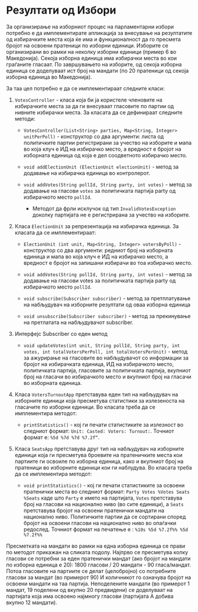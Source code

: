 # Резултати од Избори
За организирање на изборниот процес на парламентарни избори потребно е да имплементирате апликација за внесување на резултатите од избирачките места која ќе има и функционалност да го пресмета бројот на освоени пратеници по изборни единици. Изборите се организирани во рамки на неколку изборни единици (пример 6 во Македонија). Секоја изборна единица има избирачки места во кои граѓаните гласаат. По завршувањето на изборите, од секоја изборна единица се доделуваат ист број на мандати (по 20 пратеници од секоја изборна единица во Македонија).

За таа цел потребно е да се имплементираат следните класи:

1. `VotesController` - класа која би ја користеле членовите на избирачките места за да ги внесуваат гласовите по партии од нивните избирачки места. За класата да се дефинираат следните методи:

   * `VotesController(List<String> parties, Map<String, Integer> unitPerPoll)` - конструктор со два аргументи: листа од политичките партии регистрирани за учество на изборите и мапа во која клуч е ИД на избирачко место, а вредност е бројот на изборната единица од која е дел соодветното избирачко место.

   * `void addElectionUnit (ElectionUnit electionUnit)` - метод за додавање на избирачка единица во контролерот.

   * `void addVotes(String pollId, String party, int votes)` - метод за додавање на гласови `votes` за политичката партија party од избирачкото место `pollId`. 
     * Методот да фрли исклучок од тип `InvalidVotesException` доколку партијата не е регистрирана за учество на изборите.

2. Класа `ElectionUnit` за репрезентација на избирачка единица. За класата да се имплементираат:

   * `ElectionUnit (int unit, Map<String, Integer> votersByPoll)` - конструктор со два аргументи: редниот број на изборната единица и мапа во која клуч е ИД на избирачко место, а вредност е бројот на запишани избирачи во тоа избирачко место.

   * `void addVotes(String pollId, String party, int votes)` - метод за додавање на гласови votes за политичката партија party од избирачкото место `pollId`.

   * `void subscribe(Subscriber subscriber)` - метод за претплатување на набљудувач на изборните резултати од оваа изборна единица

   * `void unsubscribe(Subscriber subscriber)` - метод за прекинување на претлатата на набљудувачот subscriber.

3. Интерфејс Subscriber со еден метод
   * `void updateVotes(int unit, String pollId, String party, int votes, int totalVotersPerPoll, int totalVotersPerUnit)` - метод за ажурирање на гласовите во набљудувачот со информации за бројот на избирачката единица, ИД на избирачкото место, политичката партија, гласовите за политичката партија, вкупниот број на гласачи во избирачкото место и вкупниот број на гласачи во изборната единица.

4. Класа `VotersTurnoutApp` претставува еден тип на набљудувач на изборните единици која пресметува статистики за излезеноста на гласачите по изборни единици. Во класата треба да се имплементира методот:
   * `printStatistics()` - кој ги печати статистиките за излезност во следниот формат: `Unit: Casted: Voters: Turnout:`. Точниот формат е: `%5d %7d %7d %7.2f“`.

5. Класа `SeatsApp` претставува друг тип на набљудувач на изборните единици која ги пресметува броевите на пратеничките места кои партиите ги освоиле по изборна единица, како и вкупниот број на пратеници во изборните единици кои ги наблудува. Во класата треба да се имплементира методот:
   * `void printStatistics()` - кој ги печати статистиките за освоени пратенички места во следниот формат: `Party Votes %Votes Seats %Seats` каде што `Party` е името на партијата, `Votes` претставува број на гласови на национално ниво (во сите единици), а `Seats` претставува бројот на освоени пратенички мандати на национално ниво. Политичките партии да се сортирани според бројот на освоени гласови на национално ниво во опаѓачки редослед. Точниот формат на печатење е : `%10s %5d %7.2f%% %5d %7.2f%%`

Пресметката на мандати во рамки на една изборна единица се прави по методот прикажан на сликата подолу. Најпрво се пресметува колку гласови се потребни за еден пратенички мандат (ако бројот на мандати по изборна единица е 20): 1800 гласови / 20 мандати - 90 гласа/мандат. Потоа гласовите на партиите се делат (целобројно) со потребните гласови за мандат (во примерот 90) И количникот го означува бројот на освоени мандати на таа партија. Неподелените мандати (во примерот 1 мандат, 19 поделени од вкупно 20 предвидени) се доделуваат на партијата која има освоено најмногу гласови (партијата А добива вкупно 12 мандати).